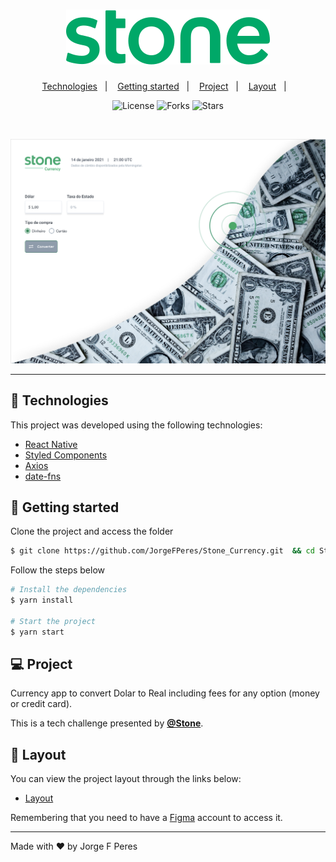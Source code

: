 <h1 align="center">
    <img alt="Stone Currency" title="Stone Currency" src="src/assets/logo.svg" />
</h1>

<p align="center">
  <a href="#-technologies">Technologies</a>&nbsp;&nbsp;&nbsp;|&nbsp;&nbsp;&nbsp;
  <a href="#-layout">Getting started</a>&nbsp;&nbsp;&nbsp;|&nbsp;&nbsp;&nbsp;
  <a href="#-project">Project</a>&nbsp;&nbsp;&nbsp;|&nbsp;&nbsp;&nbsp;
  <a href="#-layout">Layout</a>&nbsp;&nbsp;&nbsp;|&nbsp;&nbsp;&nbsp;
  
</p>

<p align="center">
  <img  src="https://img.shields.io/static/v1?label=license&message=MIT&color=FFFFFF&labelColor=32B768" alt="License">
  
  <img src="https://img.shields.io/github/forks/JorgeFPeres/Stone_Currency?label=forks&message=MIT&color=FFFFFF&labelColor=32B768" alt="Forks">

  <img src="https://img.shields.io/github/stars/JorgeFPeres/Stone_Currency?label=stars&message=MIT&color=FFFFFF&labelColor=32B768" alt="Stars">
</p>

<br>

<p align="center">
  <img alt="Stone Currency" src="public/Stone.png">
</p>

---

## 🧪 Technologies

This project was developed using the following technologies:

- [React Native](https://reactnative.dev/)
- [Styled Components](https://styled-components.com/)
- [Axios](https://www.npmjs.com/package/axios)
- [date-fns](https://date-fns.org/)

## 🚀 Getting started

Clone the project and access the folder

```bash
$ git clone https://github.com/JorgeFPeres/Stone_Currency.git  && cd Stone_currency
```

Follow the steps below

```bash
# Install the dependencies
$ yarn install

# Start the project
$ yarn start
```

## 💻 Project

Currency app to convert Dolar to Real including fees for any option (money or credit card).

This is a tech challenge presented by **[@Stone](https://www.stone.com.br/)**.

## 🔖 Layout

You can view the project layout through the links below:

- [Layout](https://www.figma.com/file/y8IcDbllfaFAzXrEXR05PE/Teste---Front-Web-Stone?node-id=0%3A1)

Remembering that you need to have a [Figma](http://figma.com/) account to access it.

---

Made with ❤️ by Jorge F Peres
